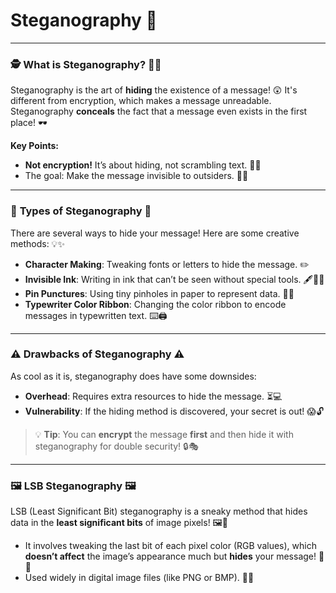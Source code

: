 # Steganography 🌟

---

### 🕵️‍ **What is Steganography?** 🕵️‍♂️

Steganography is the art of **hiding** the existence of a message! 😲 It's different from encryption, which makes a message unreadable. Steganography **conceals** the fact that a message even exists in the first place! 🕶️

**Key Points:**

- **Not encryption!** It’s about hiding, not scrambling text. 🔐❌
- The goal: Make the message invisible to outsiders. 👀🚫

---

### 🎨 **Types of Steganography** 🎨

There are several ways to hide your message! Here are some creative methods: 💡✨

- **Character Making**: Tweaking fonts or letters to hide the message. ✏️
- **Invisible Ink**: Writing in ink that can’t be seen without special tools. 🖋️🕵️‍♀️
- **Pin Punctures**: Using tiny pinholes in paper to represent data. 📄💉
- **Typewriter Color Ribbon**: Changing the color ribbon to encode messages in typewritten text. ⌨️🖨️

---

### ⚠️ **Drawbacks of Steganography** ⚠️

As cool as it is, steganography does have some downsides:

- **Overhead**: Requires extra resources to hide the message. ⏳💻
- **Vulnerability**: If the hiding method is discovered, your secret is out! 😱🔓

> 💡 **Tip**: You can **encrypt** the message **first** and then hide it with steganography for double security! 🔒🎭

---

### 🖼️ **LSB Steganography** 🖼️

LSB (Least Significant Bit) steganography is a sneaky method that hides data in the **least significant bits** of image pixels! 🖼️🧐

- It involves tweaking the last bit of each pixel color (RGB values), which **doesn’t affect** the image’s appearance much but **hides** your message! 🎨💬
- Used widely in digital image files (like PNG or BMP). 📸💾

